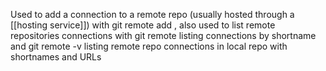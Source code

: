  Used to add a connection to a remote repo (usually hosted through a [[hosting service]]) with git remote add <shortname> <url>, also used to list remote repositories connections with git remote listing connections by shortname and git remote -v listing remote repo connections in local repo with shortnames and URLs